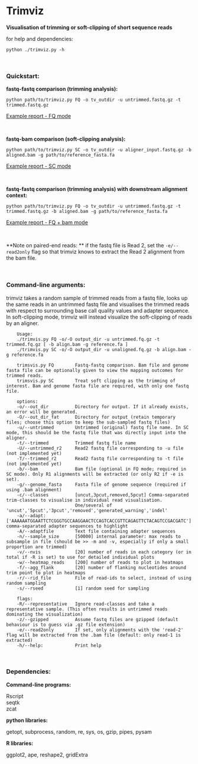# Trimviz
**Visualisation of trimming or soft-clipping of short sequence reads**

for help and dependencies:

`python ./trimviz.py -h`

<br>

### Quickstart:

**fastq-fastq comparison (trimming analysis):**

`python path/to/trimviz.py FQ -o tv_outdir -u untrimmed.fastq.gz -t trimmed.fastq.gz`

[Example report - FQ mode](http://MonashBioinformaticsPlatform.github.io/trimviz/example_reports/tvFQ_simple/trimvis_report.html)

<br>

**fastq-bam comparison (soft-clipping analysis):**

`python path/to/trimviz.py SC -o tv_outdir -u aligner_input.fastq.gz -b aligned.bam -g path/to/reference_fasta.fa`

[Example report - SC mode](http://MonashBioinformaticsPlatform.github.io/trimviz/example_reports/tvSC/trimvis_report.html)

<br>

**fastq-fastq comparison (trimming analysis) with downstream alignment context:**

`python path/to/trimviz.py FQ -o tv_outdir -u untrimmed.fastq.gz -t trimmed.fastq.gz -b aligned.bam -g path/to/reference_fasta.fa`

[Example report - FQ + bam mode](http://MonashBioinformaticsPlatform.github.io/trimviz/example_reports/tvFQ_withbam/trimvis_report.html)

<br>

**Note on paired-end reads: **  if the fastq file is Read 2, set the `-e/--read2only` flag so that trimviz knows to extract the Read 2 alignment from the bam file.

<br>

### Command-line arguments:

trimviz takes a random sample of trimmed reads from a fastq file,
looks up the same reads in an untrimmed fastq file and visualises the
trimmed reads with respect to surrounding base call quality values and
adapter sequence. In soft-clipping mode, trimviz will instead
visualize the soft-clipping of reads by an aligner.

```   
    Usage:
    ./trimvis.py FQ -o/-O output_dir -u untrimmed.fq.gz -t trimmed.fq.gz [ -b align.bam -g reference.fa ]
    ./trimvis.py SC -o/-O output_dir -u unaligned.fq.gz -b align.bam -g reference.fa
    
    trimsvis.py FQ        Fastq-fastq comparison. Bam file and genome fasta file can be optionally given to view the mapping outcomes for trimmed reads.
    trimsvis.py SC        Treat soft clipping as the trimming of interest. Bam and genome fasta file are required, with only one fastq file.
    
    options:
    -o/--out_dir          Directory for output. If it already exists, an error will be generated.
    -O/--out_dir_fat      Directory for output (retain temporary files; choose this option to keep the sub-sampled fastq files)
    -u/--untrimmed        Untrimmed (original) fastq file name. In SC mode, this should be the fastq file that was directly input into the aligner.
    -t/--trimmed          Trimmed fastq file name
    -U/--untrimmed_r2     Read2 fastq file corresponding to -u file (not implemented yet)
    -T/--trimmed_r2       Read2 fastq file corresponding to -t file (not implemented yet)
    -b/--bam              Bam file (optional in FQ mode; required in SC mode). Only R1 alignments will be extracted (or only R2 if -e is set).
    -g/--genome_fasta     Fasta file of genome sequence (required if using .bam alignment)
    -c/--classes          [uncut,3pcut,removed,5pcut] Comma-separated trim-classes to visualise in individual read visualisation.
                          One/several of 'uncut','5pcut','3pcut','removed','generated_warning','indel'
    -a/--adapt:           ['AAAAAATGGAATTCTCGGGTGCCAAGGAACTCCAGTCACCGTTCAGAGTTCTACAGTCCGACGATC'] comma-separated adapter sequences to highlight
    -A/--adaptfile        Text file containing adapter sequences
    -n/--sample_size      [50000] internal parameter: max reads to subsample in file (should be >> -m and -v, especially if only a small proportion are trimmed)
    -v/--nvis             [20] number of reads in each category (or in total if -R is set) to use for detailed individual plots
    -w/--heatmap_reads    [200] number of reads to plot in heatmaps
    -f/--agg_flank        [20] number of flanking nucleotides around trim point to plot in heatmaps 
    -r/--rid_file         File of read-ids to select, instead of using random sampling
    -s/--rseed            [1] random seed for sampling
    
    flags:
    -R/--representative   Ignore read-classes and take a representative sample. (This often results in untrimmed reads dominating the visualization)
    -z/--gzipped          Assume fastq files are gzipped (default behaviour is to guess via .gz file extension)
    -e/--read2only        If set, only alignments with the 'read-2' flag will be extracted from the .bam file (default: only read-1 is extracted)
    -h/--help:            Print help
```

<br>

### Dependencies:

**Command-line programs:**

Rscript <br>
seqtk <br>
zcat <br>


**python libraries:**

getopt, subprocess, random, re, sys, os, gzip, pipes, pysam

**R libraries:**

ggplot2, ape, reshape2, gridExtra



